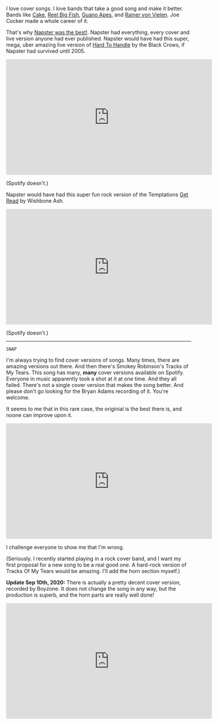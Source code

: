 <!--
.. title: The Tracks Of My Tears
.. slug: the-tracks-of-my-tears
.. date: 2020-08-08 08:08:08 UTC+02:00
.. tags:
.. category:
.. link:
.. description:
.. type: text
-->

I love cover songs. I love bands that take a good song and make it better. Bands like [Cake](https://www.youtube.com/watch?v=f9rCUQjmkxU), [Reel Big Fish](https://www.youtube.com/watch?v=QHpU0ZfXZ_g), [Guano Apes](https://www.youtube.com/watch?v=Q9jJufz9RNE), and [Rainer von Vielen](https://www.youtube.com/watch?v=oYFe76uvmms). Joe Cocker made a whole career of it.

That's why [Napster was the best!](link://slug/hard-to-handle). Napster had everything, every cover and live version anyone had ever published. Napster would have had this super, mega, uber amazing live version of [Hard To Handle](link://slug/hard-to-handle) by the Black Crows, if Napster had survived until 2005.

<div class="video-container">
<iframe width="560" height="315" src="https://www.youtube-nocookie.com/embed/ilFOdcrLvHo?start=3" frameborder="0" allow="accelerometer; autoplay; encrypted-media; gyroscope; picture-in-picture" loading="lazy" allowfullscreen></iframe>
</div>

(Spotify doesn't.)

Napster would have had this super fun rock version of the Temptations [Get Read](https://www.youtube-nocookie.com/watch?v=PV97roslmt0) by Wishbone Ash.

<div class="video-container">
<iframe width="560" height="315" src="https://www.youtube-nocookie.com/embed/NLqyFH6wo4k" frameborder="0" allow="accelerometer; autoplay; encrypted-media; gyroscope; picture-in-picture" loading="lazy" allowfullscreen></iframe>
</div>

(Spotify doesn't.)

---

<code>SNAP</code>

I'm always trying to find cover versions of songs. Many times, there are amazing versions out there. And then there's Smokey Robinson's Tracks of My Tears. This song has many, **many** cover versions available on Spotify. Everyone in music apparently took a shot at it at one time. And they all failed. There's not a single cover version that makes the song better. And please don't go looking for the Bryan Adams recording of it. You're welcome.

It seems to me that in this rare case, the originial is the best there is, and noone can improve upon it.

<div class="video-container">
<iframe width="560" height="315" src="https://www.youtube-nocookie.com/embed/rNS6D4hSQdA" frameborder="0" allow="accelerometer; autoplay; encrypted-media; gyroscope; picture-in-picture" loading="lazy" allowfullscreen></iframe>
</div>

I challenge everyone to show me that I'm wrong.

(Seriously. I recently started playing in a rock cover band, and I want my first proposal for a new song to be a real good one. A hard-rock version of Tracks Of My Tears would be amazing. I'll add the horn section myself.)

**Update Sep 10th, 2020:** There is actually a pretty decent cover version, recorded by Boyzone. It does not change the song in any way, but the production is superb, and the horn parts are really well done!

<div class="video-container">
<iframe width="560" height="315" src="https://www.youtube-nocookie.com/embed/s17xomf6RN8" frameborder="0" allow="accelerometer; autoplay; encrypted-media; gyroscope; picture-in-picture" loading="lazy" allowfullscreen></iframe>
</div>
